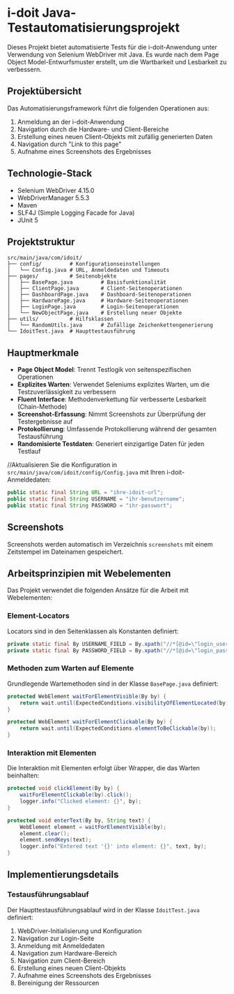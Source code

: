 # i-doit Java-Testautomatisierungsprojekt

Dieses Projekt bietet automatisierte Tests für die i-doit-Anwendung unter Verwendung von Selenium WebDriver mit Java. Es wurde nach dem Page Object Model-Entwurfsmuster erstellt, um die Wartbarkeit und Lesbarkeit zu verbessern.


## Projektübersicht

Das Automatisierungsframework führt die folgenden Operationen aus:
1. Anmeldung an der i-doit-Anwendung
2. Navigation durch die Hardware- und Client-Bereiche
3. Erstellung eines neuen Client-Objekts mit zufällig generierten Daten
4. Navigation durch "Link to this page"
5. Aufnahme eines Screenshots des Ergebnisses

## Technologie-Stack
- Selenium WebDriver 4.15.0
- WebDriverManager 5.5.3
- Maven
- SLF4J (Simple Logging Facade for Java)
- JUnit 5

## Projektstruktur

```
src/main/java/com/idoit/
├── config/         # Konfigurationseinstellungen
│   └── Config.java # URL, Anmeldedaten und Timeouts
├── pages/          # Seitenobjekte
│   ├── BasePage.java         # Basisfunktionalität
│   ├── ClientPage.java       # Client-Seitenoperationen
│   ├── DashboardPage.java    # Dashboard-Seitenoperationen
│   ├── HardwarePage.java     # Hardware-Seitenoperationen
│   ├── LoginPage.java        # Login-Seitenoperationen
│   └── NewObjectPage.java    # Erstellung neuer Objekte
├── utils/          # Hilfsklassen
│   └── RandomUtils.java      # Zufällige Zeichenkettengenerierung
└── IdoitTest.java  # Haupttestausführung
```

## Hauptmerkmale

- **Page Object Model**: Trennt Testlogik von seitenspezifischen Operationen
- **Explizites Warten**: Verwendet Seleniums explizites Warten, um die Testzuverlässigkeit zu verbessern
- **Fluent Interface**: Methodenverkettung für verbesserte Lesbarkeit (Chain-Methode)
- **Screenshot-Erfassung**: Nimmt Screenshots zur Überprüfung der Testergebnisse auf
- **Protokollierung**: Umfassende Protokollierung während der gesamten Testausführung
- **Randomisierte Testdaten**: Generiert einzigartige Daten für jeden Testlauf



 //Aktualisieren Sie die Konfiguration in `src/main/java/com/idoit/config/Config.java` mit Ihren i-doit-Anmeldedaten:
   ```java
   public static final String URL = "ihre-idoit-url";
   public static final String USERNAME = "ihr-benutzername";
   public static final String PASSWORD = "ihr-passwort";
   ```

## Screenshots

Screenshots werden automatisch im Verzeichnis `screenshots` mit einem Zeitstempel im Dateinamen gespeichert.

## Arbeitsprinzipien mit Webelementen

Das Projekt verwendet die folgenden Ansätze für die Arbeit mit Webelementen:

### Element-Locators

Locators sind in den Seitenklassen als Konstanten definiert:

```java
private static final By USERNAME_FIELD = By.xpath("//*[@id=\"login_username\"]");
private static final By PASSWORD_FIELD = By.xpath("//*[@id=\"login_password\"]");
```

### Methoden zum Warten auf Elemente

Grundlegende Wartemethoden sind in der Klasse `BasePage.java` definiert:

```java
protected WebElement waitForElementVisible(By by) {
    return wait.until(ExpectedConditions.visibilityOfElementLocated(by));
}

protected WebElement waitForElementClickable(By by) {
    return wait.until(ExpectedConditions.elementToBeClickable(by));
}
```

### Interaktion mit Elementen

Die Interaktion mit Elementen erfolgt über Wrapper, die das Warten beinhalten:

```java
protected void clickElement(By by) {
    waitForElementClickable(by).click();
    logger.info("Clicked element: {}", by);
}

protected void enterText(By by, String text) {
    WebElement element = waitForElementVisible(by);
    element.clear();
    element.sendKeys(text);
    logger.info("Entered text '{}' into element: {}", text, by);
}
```

## Implementierungsdetails

### Testausführungsablauf

Der Haupttestausführungsablauf wird in der Klasse `IdoitTest.java` definiert:

1. WebDriver-Initialisierung und Konfiguration
2. Navigation zur Login-Seite
3. Anmeldung mit Anmeldedaten
4. Navigation zum Hardware-Bereich
5. Navigation zum Client-Bereich
6. Erstellung eines neuen Client-Objekts
7. Aufnahme eines Screenshots des Ergebnisses
8. Bereinigung der Ressourcen
